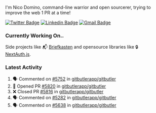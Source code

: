 
I'm Nico Domino, command-line warrior and open sourcerer, trying to improve the web 1 PR at a time!

[![Twitter Badge](https://img.shields.io/badge/-@ndom91-1ca0f1?style=flat-square&labelColor=1ca0f1&logo=twitter&logoColor=white&link=https://twitter.com/ndom91)](https://twitter.com/ndom91) [![Linkedin Badge](https://img.shields.io/badge/-ndom91-blue?style=flat-square&logo=Linkedin&logoColor=white&link=https://www.linkedin.com/in/ndom91/)](https://www.linkedin.com/in/ndom91/) [![Gmail Badge](https://img.shields.io/badge/-yo@ndo.dev-c14438?style=flat-square&logo=mail.ru&logoColor=white&link=mailto:yo@ndo.dev)](mailto:yo@ndo.dev)

### Currently Working On..

Side projects like 📬 [Briefkasten](https://briefkastenhq.com) and opensource libraries like 🔒 [NextAuth.js](https://github.com/nextauthjs/next-auth).

<!--START_SECTION_PROFILE_VIEWS:readme-info-->
<!--END_SECTION_PROFILE_VIEWS:readme-info-->

<!--START_SECTION_DAILY_COMMIT:readme-info-->
<!--END_SECTION_DAILY_COMMIT:readme-info-->

<!--START_SECTION_WEEKLY_COMMIT:readme-info-->
<!--END_SECTION_WEEKLY_COMMIT:readme-info-->

### Latest Activity

<!--START_SECTION:activity-->
1. 🗣 Commented on [#5752](https://github.com/gitbutlerapp/gitbutler/issues/5752#issuecomment-2538549929) in [gitbutlerapp/gitbutler](https://github.com/gitbutlerapp/gitbutler)
2. 💪 Opened PR [#5820](https://github.com/gitbutlerapp/gitbutler/pull/5820) in [gitbutlerapp/gitbutler](https://github.com/gitbutlerapp/gitbutler)
3. ❌ Closed PR [#5816](https://github.com/gitbutlerapp/gitbutler/pull/5816) in [gitbutlerapp/gitbutler](https://github.com/gitbutlerapp/gitbutler)
4. 🗣 Commented on [#5282](https://github.com/gitbutlerapp/gitbutler/issues/5282#issuecomment-2538402509) in [gitbutlerapp/gitbutler](https://github.com/gitbutlerapp/gitbutler)
5. 🗣 Commented on [#5638](https://github.com/gitbutlerapp/gitbutler/issues/5638#issuecomment-2538332427) in [gitbutlerapp/gitbutler](https://github.com/gitbutlerapp/gitbutler)
<!--END_SECTION:activity-->
